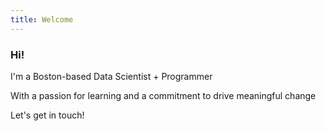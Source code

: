 ```yaml
---
title: Welcome
---
```


### Hi!

I'm a Boston-based Data Scientist + Programmer

With a passion for learning and a commitment to drive meaningful change

Let's get in touch!
